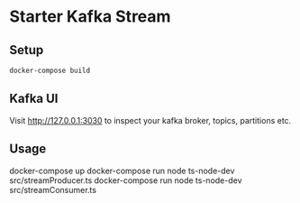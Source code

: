 # Starter Kafka Stream 

## Setup

```bash
docker-compose build
```

## Kafka UI

Visit http://127.0.0.1:3030 to inspect your kafka broker, topics, partitions etc.

## Usage

docker-compose up
docker-compose run node ts-node-dev src/streamProducer.ts
docker-compose run node ts-node-dev src/streamConsumer.ts

